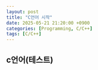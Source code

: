 ```yaml
---
layout: post
title: "C언어 시작"
date: 2025-05-21 21:20:00 +0900
categories: [Programming, C/C++]
tags: [C/C++]
---
```


## c언어(테스트)